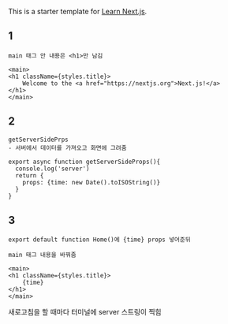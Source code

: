 This is a starter template for [Learn Next.js](https://nextjs.org/learn).

## 1
```
main 태그 안 내용은 <h1>만 남김

<main>
<h1 className={styles.title}>
    Welcome to the <a href="https://nextjs.org">Next.js!</a>
</h1>
</main>
```

## 2
```
getServerSidePrps
- 서버에서 데이터를 가져오고 화면에 그려줌

export async function getServerSideProps(){
  console.log('server')
  return {
    props: {time: new Date().toISOString()}
  }
}
```

## 3
```
export default function Home()에 {time} props 넣어준뒤

main 태그 내용을 바꿔줌

<main>
<h1 className={styles.title}>
    {time}
</h1>
</main>
```

새로고침을 할 때마다 터미널에 server 스트링이 찍힘

